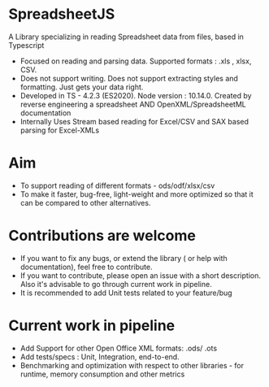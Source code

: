 # SpreadsheetJS
A Library specializing in reading Spreadsheet data from files, based in Typescript
* Focused on reading and parsing data. Supported formats : .xls , xlsx, CSV. 
* Does not support writing. Does not support extracting styles and formatting. Just gets your data right.
* Developed in TS - 4.2.3 (ES2020). Node version : 10.14.0. Created by reverse engineering a spreadsheet AND OpenXML/SpreadsheetML documentation
* Internally Uses Stream based reading for Excel/CSV and SAX based parsing for Excel-XMLs


# Aim
* To support reading of different formats - ods/odf/xlsx/csv
* To make it faster, bug-free, light-weight and more optimized so that it can be compared to other alternatives.


# Contributions are welcome
* If you want to fix any bugs, or extend the library ( or help with documentation), feel free to contribute.
* If you want to contribute, please open an issue with a short description. Also it's advisable to go through current work in pipeline.
* It is recommended to add Unit tests related to your feature/bug


# Current work in pipeline
* Add Support for other Open Office XML formats: .ods/ .ots
* Add tests/specs : Unit, Integration, end-to-end.
* Benchmarking and optimization with respect to other libraries - for runtime, memory consumption and other metrics
